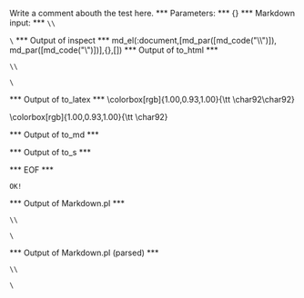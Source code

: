 Write a comment abouth the test here.
*** Parameters: ***
{}
*** Markdown input: ***
`\\`

`\`
*** Output of inspect ***
md_el(:document,[md_par([md_code("\\\\")]), md_par([md_code("\\")])],{},[])
*** Output of to_html ***

<p><code>\\</code></p>

<p><code>\</code></p>

*** Output of to_latex ***
\colorbox[rgb]{1.00,0.93,1.00}{\tt \char92\char92}

\colorbox[rgb]{1.00,0.93,1.00}{\tt \char92}


*** Output of to_md ***

*** Output of to_s ***

*** EOF ***



	OK!



*** Output of Markdown.pl ***
<p><code>\\</code></p>

<p><code>\</code></p>

*** Output of Markdown.pl (parsed) ***
<p
     ><code>\\</code
   ></p
   ><p
     ><code>\</code
   ></p
 >